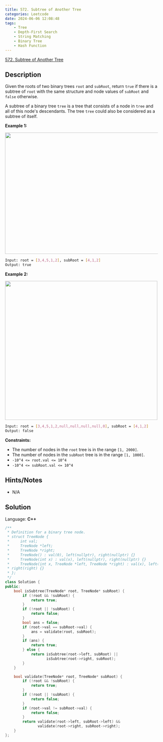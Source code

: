 ```yaml
---
title: 572. Subtree of Another Tree
categories: Leetcode
date: 2024-06-06 12:08:48
tags:
    - Tree
    - Depth-First Search
    - String Matching
    - Binary Tree
    - Hash Function
---
```


[572. Subtree of Another Tree](https://leetcode.com/problems/subtree-of-another-tree/description/)

## Description

Given the roots of two binary trees `root` and `subRoot`, return `true` if there is a subtree of `root` with the same structure and node values of `subRoot` and `false` otherwise.

A subtree of a binary tree `tree` is a tree that consists of a node in `tree` and all of this node's descendants. The tree `tree` could also be considered as a subtree of itself.

**Example 1:**

<img alt="" src="https://assets.leetcode.com/uploads/2021/04/28/subtree1-tree.jpg" style="width: 532px; height: 400px;">

```bash
Input: root = [3,4,5,1,2], subRoot = [4,1,2]
Output: true
```

**Example 2:**

<img alt="" src="https://assets.leetcode.com/uploads/2021/04/28/subtree2-tree.jpg" style="width: 502px; height: 458px;">

```bash
Input: root = [3,4,5,1,2,null,null,null,null,0], subRoot = [4,1,2]
Output: false
```

**Constraints:**

- The number of nodes in the `root` tree is in the range `[1, 2000]`.
- The number of nodes in the `subRoot` tree is in the range `[1, 1000]`.
- `-10^4 <= root.val <= 10^4`
- `-10^4 <= subRoot.val <= 10^4`

## Hints/Notes

- N/A

## Solution

Language: **C++**

```C++
/**
 * Definition for a binary tree node.
 * struct TreeNode {
 *     int val;
 *     TreeNode *left;
 *     TreeNode *right;
 *     TreeNode() : val(0), left(nullptr), right(nullptr) {}
 *     TreeNode(int x) : val(x), left(nullptr), right(nullptr) {}
 *     TreeNode(int x, TreeNode *left, TreeNode *right) : val(x), left(left),
 * right(right) {}
 * };
 */
class Solution {
public:
    bool isSubtree(TreeNode* root, TreeNode* subRoot) {
        if (!root && !subRoot) {
            return true;
        }
        if (!root || !subRoot) {
            return false;
        }
        bool ans = false;
        if (root->val == subRoot->val) {
            ans = validate(root, subRoot);
        }
        if (ans) {
            return true;
        } else {
            return isSubtree(root->left, subRoot) ||
                   isSubtree(root->right, subRoot);
        }
    }

    bool validate(TreeNode* root, TreeNode* subRoot) {
        if (!root && !subRoot) {
            return true;
        }
        if (!root || !subRoot) {
            return false;
        }
        if (root->val != subRoot->val) {
            return false;
        }
        return validate(root->left, subRoot->left) &&
               validate(root->right, subRoot->right);
    }
};
```
